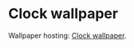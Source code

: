 # Clock wallpaper
Wallpaper hosting: [Clock wallpaper](https://aws-codestar-eu-central-1-770911244150-clock-wallpaper-pipe.s3.eu-central-1.amazonaws.com/index.html).
